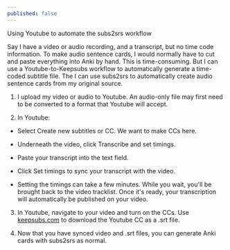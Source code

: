 ```yaml
---
published: false
---
```



Using Youtube to automate the subs2srs workflow

Say I have a video or audio recording, and a transcript, but no time code information. To make audio sentence cards, I would normally have to cut and paste everything into Anki by hand. This is time-consuming. But I can use a Youtube-to-Keepsubs workflow to automatically generate a time-coded subtitle file. The I can use subs2srs to automatically create audio sentence cards from my original source.

1) I upload my video or audio to Youtube. An audio-only file may first need to be converted to a format that Youtube will accept.

2) In Youtube:

- Select Create new subtitles or CC. We want to make CCs here.

- Underneath the video, click Transcribe and set timings.

- Paste your transcript into the text field. 

- Click Set timings to sync your transcript with the video.

- Setting the timings can take a few minutes. While you wait, you'll be brought back to the video tracklist. Once it's ready, your transcription will automatically be published on your video.

3) In Youtube, navigate to your video and turn on the CCs. Use [keepsubs.com](keepsubs.com) to download the Youtube CC as a .srt file.

4) Now that you have synced video and .srt files, you can generate Anki cards with subs2srs as normal.

